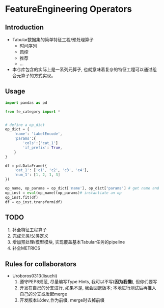 # FeatureEngineering Operators

## Introduction

- Tabular数据集的简单特征工程/预处理算子
   - 时间序列
   - 风控
   - 推荐
   - ... 
 - 本仓库包含的实际上是一系列元算子, 也就意味着复杂的特征工程可以通过组合元算子的方式实现。

## Usage

```python
import pandas as pd

from fe_category import *


# define a op_dict
op_dict = {
    'name': 'LabelEncode',
    'params':{
        'cols':['cat_1']
        'if_prefix': True,
    }
}

df = pd.DataFrame({
    'cat_1': ['c1', 'c2', 'c3', 'c4'],
    'num_1': [1, 2, 1, 3]
})

op_name, op_params = op_dict['name'], op_dict['params'] # get name and params
op_inst = eval(op_name)(op_params)# instantiate an op
op_inst.fit(df)
df = op_inst.transform(df)

```

## TODO

1. 补全特征工程算子
2. 完成元类/父类定义
3. 增加预处理/模型模块, 实现覆盖基本Tabular任务的pipeline
4. 补全METRICS

## Rules for collaborators
- Uroboros0313(lisuchi)
  1. 遵守PEP8规范, 尽量编写Type Hints, 我可以不写(**因为我懒**), 但你们要写
  2. 开发在自己的分支进行, 如果不是, 我会回退版本; 本地进行测试后再推入自己的分支或发起merge
  3. 开发版本以dev_作为前缀, merge时去掉前缀

